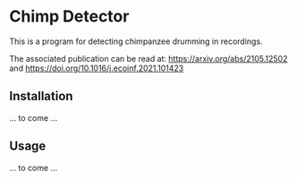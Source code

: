 # Chimp Detector

This is a program for detecting chimpanzee drumming in recordings.

The associated publication can be read at: 
https://arxiv.org/abs/2105.12502 and https://doi.org/10.1016/j.ecoinf.2021.101423

## Installation

... to come ...

## Usage

... to come ...